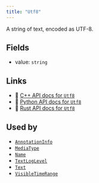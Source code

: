 ```yaml
---
title: "Utf8"
---
```


A string of text, encoded as UTF-8.

## Fields

* value: `string`

## Links
 * 🌊 [C++ API docs for `Utf8`](https://ref.rerun.io/docs/cpp/stable/structrerun_1_1datatypes_1_1Utf8.html)
 * 🐍 [Python API docs for `Utf8`](https://ref.rerun.io/docs/python/stable/common/datatypes#rerun.datatypes.Utf8)
 * 🦀 [Rust API docs for `Utf8`](https://docs.rs/rerun/latest/rerun/datatypes/struct.Utf8.html)


## Used by

* [`AnnotationInfo`](../datatypes/annotation_info.md)
* [`MediaType`](../components/media_type.md)
* [`Name`](../components/name.md)
* [`TextLogLevel`](../components/text_log_level.md)
* [`Text`](../components/text.md)
* [`VisibleTimeRange`](../datatypes/visible_time_range.md)
